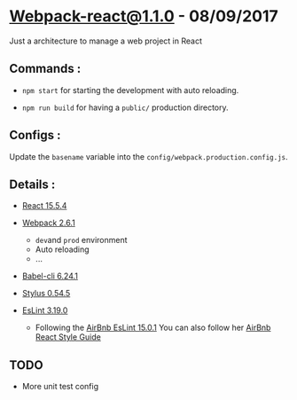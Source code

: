 # Webpack-react@1.1.0 - 08/09/2017

Just a architecture to manage a web project in React

## Commands :

- `npm start` for starting the development with auto reloading.

- `npm run build` for having a `public/` production directory.

## Configs :

  Update the `basename` variable into the `config/webpack.production.config.js`.

## Details :

- [React 15.5.4]()

- [Webpack 2.6.1]()
  - `dev`and `prod` environment
  - Auto reloading
  - ...

- [Babel-cli 6.24.1]()

- [Stylus 0.54.5]()

- [EsLint 3.19.0](http://eslint.org/)
  - Following the [AirBnb EsLint 15.0.1](https://github.com/airbnb/javascript/tree/master/packages/eslint-config-airbnb) You can also follow her
  [AirBnb React Style Guide](https://github.com/airbnb/javascript/tree/master/react)


## TODO

- More unit test config
